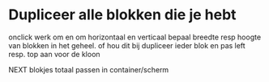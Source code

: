 # Dupliceer alle blokken die je hebt

onclick
werk om en om horizontaal en verticaal
bepaal breedte resp hoogte van blokken in het geheel. of hou dit bij
dupliceer ieder blok en pas left resp. top aan voor de kloon

NEXT
blokjes totaal passen in container/scherm
